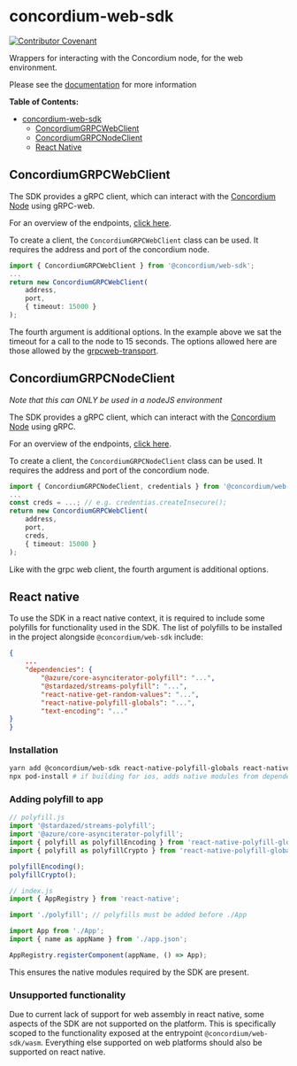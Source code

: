 # concordium-web-sdk

[![Contributor Covenant](https://img.shields.io/badge/Contributor%20Covenant-2.0-4baaaa.svg)](https://github.com/Concordium/.github/blob/main/.github/CODE_OF_CONDUCT.md)

Wrappers for interacting with the Concordium node, for the web environment.

Please see the
[documentation](https://developer.concordium.software/concordium-node-sdk-js/index.html)
for more information

**Table of Contents:**

<!--toc:start-->
- [concordium-web-sdk](#concordium-web-sdk)
  - [ConcordiumGRPCWebClient](#concordiumgrpcwebclient)
  - [ConcordiumGRPCNodeClient](#concordiumgrpcnodeclient)
  - [React Native](#react-native)
<!--toc:end-->

## ConcordiumGRPCWebClient

The SDK provides a gRPC client, which can interact with the [Concordium
Node](https://github.com/Concordium/concordium-node) using gRPC-web.

For an overview of the endpoints, [click
here](https://developer.concordium.software/concordium-node-sdk-js/classes/grpc.ConcordiumGRPCClient.html).

To create a client, the `ConcordiumGRPCWebClient` class can be used. It
requires the address and port of the concordium node.

```ts
import { ConcordiumGRPCWebClient } from '@concordium/web-sdk';
...
return new ConcordiumGRPCWebClient(
    address,
    port,
    { timeout: 15000 }
);
```

The fourth argument is additional options. In the example
above we sat the timeout for a call to the node to 15
seconds. The options allowed here are those allowed by the
[grpcweb-transport](https://www.npmjs.com/package/@protobuf-ts/grpcweb-transport).

## ConcordiumGRPCNodeClient

_Note that this can ONLY be used in a nodeJS environment_

The SDK provides a gRPC client, which can interact with the [Concordium
Node](https://github.com/Concordium/concordium-node) using gRPC.

For an overview of the endpoints, [click
here](https://developer.concordium.software/concordium-node-sdk-js/classes/grpc.ConcordiumGRPCClient.html).

To create a client, the `ConcordiumGRPCNodeClient` class can be used. It
requires the address and port of the concordium node.

```ts
import { ConcordiumGRPCNodeClient, credentials } from '@concordium/web-sdk/nodejs';
...
const creds = ...; // e.g. credentias.createInsecure();
return new ConcordiumGRPCWebClient(
    address,
    port,
    creds,
    { timeout: 15000 }
);
```

Like with the grpc web client, the fourth argument is additional options.

## React native

To use the SDK in a react native context, it is required to include some polyfills for functionality used in the SDK.
The list of polyfills to be installed in the project alongside `@concordium/web-sdk` include:

```json
{
    ...
    "dependencies": {
        "@azure/core-asynciterator-polyfill": "...",
        "@stardazed/streams-polyfill": "...",
        "react-native-get-random-values": "...",
        "react-native-polyfill-globals": "...",
        "text-encoding": "..."
}
}
```

### Installation

```bash
yarn add @concordium/web-sdk react-native-polyfill-globals react-native-get-random-values text-encoding @azure/core-asynciterator-polyfill @stardazed/streams-polyfill # or npm install
npx pod-install # if building for ios, adds native modules from dependencies to project.
```

### Adding polyfill to app

```js
// polyfill.js
import '@stardazed/streams-polyfill';
import '@azure/core-asynciterator-polyfill';
import { polyfill as polyfillEncoding } from 'react-native-polyfill-globals/src/encoding'; // Requires peer dependency `text-encoding`
import { polyfill as polyfillCrypto } from 'react-native-polyfill-globals/src/crypto'; // Requires peer dependency `react-native-get-random-values`

polyfillEncoding();
polyfillCrypto();
```

```js
// index.js
import { AppRegistry } from 'react-native';

import './polyfill'; // polyfills must be added before ./App

import App from './App';
import { name as appName } from './app.json';

AppRegistry.registerComponent(appName, () => App);
```

This ensures the native modules required by the SDK are present.

### Unsupported functionality

Due to current lack of support for web assembly in react native, some aspects of the SDK are not supported on the platform.
This is specifically scoped to the functionality exposed at the entrypoint `@concordium/web-sdk/wasm`. Everything else supported on web
platforms should also be supported on react native.
